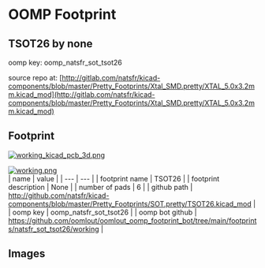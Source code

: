 # OOMP Footprint  
## TSOT26  by none  
  
oomp key: oomp_natsfr_sot_tsot26  
  
source repo at: [http://gitlab.com/natsfr/kicad-components/blob/master/Pretty_Footprints/Xtal_SMD.pretty/XTAL_5.0x3.2mm.kicad_mod](http://gitlab.com/natsfr/kicad-components/blob/master/Pretty_Footprints/Xtal_SMD.pretty/XTAL_5.0x3.2mm.kicad_mod)  
## Footprint  
  
[![working_kicad_pcb_3d.png](working_kicad_pcb_3d_600.png)](working_kicad_pcb_3d.png)  
  
[![working.png](working_600.png)](working.png)  
| name | value | 
| --- | --- | 
| footprint name | TSOT26 | 
| footprint description | None | 
| number of pads | 6 | 
| github path | http://github.com/natsfr/kicad-components/blob/master/Pretty_Footprints/SOT.pretty/TSOT26.kicad_mod | 
| oomp key | oomp_natsfr_sot_tsot26 | 
| oomp bot github | https://github.com/oomlout/oomlout_oomp_footprint_bot/tree/main/footprints/natsfr_sot_tsot26/working | 
## Images  
